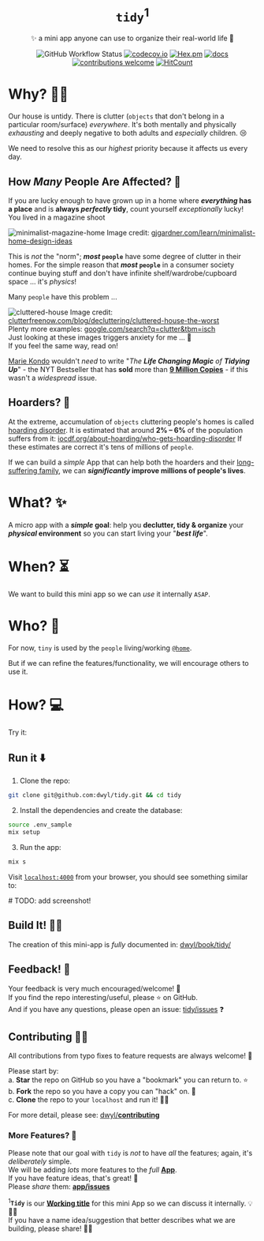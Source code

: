 <div align="center">

# `tidy`<sup>1</sup>

✨ a mini app anyone can use to organize their real-world life 🎉

![GitHub Workflow Status](https://img.shields.io/github/actions/workflow/status/dwyl/tidy/ci.yml?label=build&style=flat-square&branch=main)
[![codecov.io](https://img.shields.io/codecov/c/github/dwyl/tidy/main.svg?style=flat-square)](https://codecov.io/github/dwyl/tidy?branch=main)
[![Hex.pm](https://img.shields.io/hexpm/v/fields?color=brightgreen&style=flat-square)](https://hex.pm/packages/fields)
[![docs](https://img.shields.io/badge/docs-amaze-brightgreen?style=flat-square)](https://hexdocs.pm/fields/api-reference.html)
[![contributions welcome](https://img.shields.io/badge/contributions-welcome-brightgreen.svg?style=flat-square)](https://github.com/dwyl/tidy/issues)
[![HitCount](https://hits.dwyl.com/dwyl/tidy.svg)](https://hits.dwyl.com/dwyl/tidy)


</div>

# Why? 🤷‍♀️

Our house is untidy. 
There is clutter 
(`objects` that don't belong 
in a particular room/surface) 
_everywhere_. 
It's both mentally and physically _exhausting_
and deeply negative
to both adults 
and _especially_ children. 😢

We need to resolve this as our _highest_ priority
because it affects us every day.

## How _Many_ People Are Affected? 💭

If you are lucky enough 
to have grown up 
in a home 
where **_everything_ has a place**
and is **always _perfectly_ tidy**,
count yourself _exceptionally_ lucky!
You lived in a magazine shoot 

![minimalist-magazine-home](https://github.com/dwyl/tidy/assets/194400/a3df4068-197c-40e6-963f-4fac1c2483d3)
Image credit:
[gjgardner.com/learn/minimalist-home-design-ideas](https://www.gjgardner.com.au/learn/planning-your-home/how-s-the-serenity-minimalist-home-design-ideas/)

This is _not_ the "norm";
**_most_ `people`** 
have some degree of clutter
in their homes. 
For the simple reason that 
**_most_ `people`** in a consumer society 
continue buying stuff
and don't have infinite shelf/wardrobe/cupboard space ...
it's _physics_! 

Many `people` have this problem ...

![cluttered-house](https://github.com/dwyl/home/assets/194400/8b598f6d-da01-4607-a83f-28b3bddb0f78)
Image credit: 
[clutterfreenow.com/blog/decluttering/cluttered-house-the-worst](https://clutterfreenow.com/blog/decluttering/question-is-my-cluttered-house-the-worst-youve-seen/) <br />
Plenty more examples:
[google.com/search?q=clutter&tbm=isch](https://www.google.com/search?q=clutter&tbm=isch) <br />
Just looking at these images triggers anxiety for me ... 😬 <br />
If you feel the same way, read on! 

[Marie Kondo](https://en.wikipedia.org/wiki/Marie_Kondo)
wouldn't _need_ 
to write 
"_The **Life Changing Magic** of **Tidying Up**_" - 
the NYT Bestseller that has **sold** more than 
[**9 Million Copies**](https://github.com/dwyl/home/issues/256#issuecomment-1742853750) -
if this wasn't a _widespread_ issue.

## Hoarders? 🙈

At the extreme, 
accumulation of `objects` cluttering 
people's homes is called 
[hoarding disorder](https://en.wikipedia.org/wiki/Hoarding_disorder).
It is estimated that around **2% – 6%** of the population 
suffers from it:
[iocdf.org/about-hoarding/who-gets-hoarding-disorder](https://hoarding.iocdf.org/about-hoarding/who-gets-hoarding-disorder/)
If these estimates are correct it's tens of millions of `people`.

If we can build a _simple_ App 
that can help both the hoarders
and their 
[long-suffering family](https://news.ycombinator.com/item?id=37077012),
we can 
**_significantly_ improve millions of people's lives**.

# What? ✨

A micro app with a **_simple_ goal**: 
help you **declutter, tidy & organize** 
your **_physical_ environment**
so you can start living your "***best life***".


# When? ⏳

We want to build this mini app 
so we can _use_ it internally `ASAP`.

# Who? 👥

For now, `tiny` is used 
by the `people` living/working
[`@home`](https://github.com/dwyl/home/issues/256).

But if we can refine the features/functionality,
we will encourage others to use it.


# How? 💻

Try it: 



## Run it ⬇️

1. Clone the repo:

```sh
git clone git@github.com:dwyl/tidy.git && cd tidy
```

2. Install the dependencies and create the database:

```sh
source .env_sample
mix setup
```

3. Run the app:

```sh
mix s
```

Visit 
[`localhost:4000`](http://localhost:4000) 
from your browser,
you should see something similar to:


# TODO: add screenshot!


## Build It! 👷‍♀️

The creation of this mini-app is _fully_ documented in:
[dwyl/book/tidy/](https://dwyl.github.io/book/tidy/)


## Feedback! 🙏

Your feedback is very much encouraged/welcome! 💬<br />
If you find the repo interesting/useful, please ⭐ on GitHub. <br />
And if you have any questions,
please open an issue:
[tidy/issues](https://github.com/dwyl/tidy/issues) ❓
<br />


## Contributing 👩‍💻

All contributions 
from typo fixes
to feature requests
are always welcome! 🙌

Please start by: <br />
a. **Star** the repo on GitHub 
  so you have a "bookmark" you can return to. ⭐ <br />
b. **Fork** the repo 
  so you have a copy you can "hack" on. 🍴 <br />
c. **Clone** the repo to your `localhost` 
  and run it! 👩‍💻 <br />


For more detail,
please see:
[dwyl/**contributing**](https://github.com/dwyl/contributing)

### More Features? 🔔

Please note that our goal with `tidy`
is _not_ to have _all_ the features; 
again, it's _deliberately_  simple.<br />
We will be adding _lots_ more features
to the _full_
[**App**](https://github.com/dwyl/app). <br />
If you have feature ideas, that's great! 🎉 <br />
Please _share_ them: 
[**app/issues**](https://github.com/dwyl/app/issues)




<sup>1</sup>**`Tidy`** is our
[**Working title**](https://en.wikipedia.org/wiki/Working_title) 
for this mini App
so we can discuss it internally. 💡👩‍💻<br />
If you have a name idea/suggestion
that better describes 
what we are building,
please share! 🙏💬